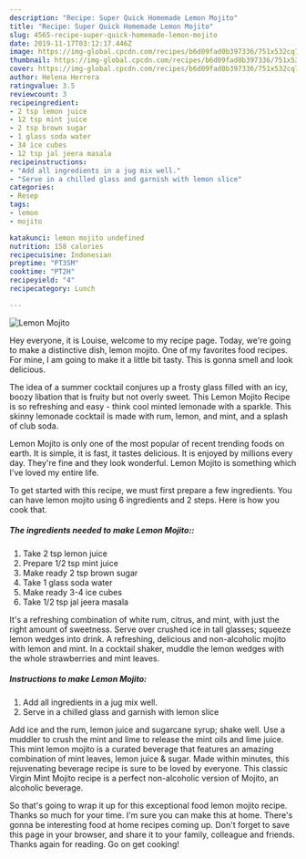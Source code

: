 ```yaml
---
description: "Recipe: Super Quick Homemade Lemon Mojito"
title: "Recipe: Super Quick Homemade Lemon Mojito"
slug: 4565-recipe-super-quick-homemade-lemon-mojito
date: 2019-11-17T03:12:17.446Z
image: https://img-global.cpcdn.com/recipes/b6d09fad0b397336/751x532cq70/lemon-mojito-recipe-main-photo.jpg
thumbnail: https://img-global.cpcdn.com/recipes/b6d09fad0b397336/751x532cq70/lemon-mojito-recipe-main-photo.jpg
cover: https://img-global.cpcdn.com/recipes/b6d09fad0b397336/751x532cq70/lemon-mojito-recipe-main-photo.jpg
author: Helena Herrera
ratingvalue: 3.5
reviewcount: 3
recipeingredient:
- 2 tsp lemon juice
- 12 tsp mint juice
- 2 tsp brown sugar
- 1 glass soda water
- 34 ice cubes
- 12 tsp jal jeera masala
recipeinstructions:
- "Add all ingredients in a jug mix well."
- "Serve in a chilled glass and garnish with lemon slice"
categories:
- Resep
tags:
- lemon
- mojito

katakunci: lemon mojito undefined
nutrition: 158 calories
recipecuisine: Indonesian
preptime: "PT35M"
cooktime: "PT2H"
recipeyield: "4"
recipecategory: Lunch

---
```



![Lemon Mojito](https://img-global.cpcdn.com/recipes/b6d09fad0b397336/751x532cq70/lemon-mojito-recipe-main-photo.jpg)

Hey everyone, it is Louise, welcome to my recipe page. Today, we're going to make a distinctive dish, lemon mojito. One of my favorites food recipes. For mine, I am going to make it a little bit tasty. This is gonna smell and look delicious.

The idea of a summer cocktail conjures up a frosty glass filled with an icy, boozy libation that is fruity but not overly sweet. This Lemon Mojito Recipe is so refreshing and easy - think cool minted lemonade with a sparkle. This skinny lemonade cocktail is made with rum, lemon, and mint, and a splash of club soda.

Lemon Mojito is only one of the most popular of recent trending foods on earth. It is simple, it is fast, it tastes delicious. It is enjoyed by millions every day. They're fine and they look wonderful. Lemon Mojito is something which I've loved my entire life.


To get started with this recipe, we must first prepare a few ingredients. You can have lemon mojito using 6 ingredients and 2 steps. Here is how you cook that.

##### The ingredients needed to make Lemon Mojito::

1. Take 2 tsp lemon juice
1. Prepare 1/2 tsp mint juice
1. Make ready 2 tsp brown sugar
1. Take 1 glass soda water
1. Make ready 3-4 ice cubes
1. Take 1/2 tsp jal jeera masala


It&#39;s a refreshing combination of white rum, citrus, and mint, with just the right amount of sweetness. Serve over crushed ice in tall glasses; squeeze lemon wedges into drink. A refreshing, delicious and non-alcoholic mojito with lemon and mint. In a cocktail shaker, muddle the lemon wedges with the whole strawberries and mint leaves. 

##### Instructions to make Lemon Mojito:

1. Add all ingredients in a jug mix well.
1. Serve in a chilled glass and garnish with lemon slice


Add ice and the rum, lemon juice and sugarcane syrup; shake well. Use a muddler to crush the mint and lime to release the mint oils and lime juice. This mint lemon mojito is a curated beverage that features an amazing combination of mint leaves, lemon juice &amp; sugar. Made within minutes, this rejuvenating beverage recipe is sure to be loved by everyone. This classic Virgin Mint Mojito recipe is a perfect non-alcoholic version of Mojito, an alcoholic beverage. 

So that's going to wrap it up for this exceptional food lemon mojito recipe. Thanks so much for your time. I'm sure you can make this at home. There's gonna be interesting food at home recipes coming up. Don't forget to save this page in your browser, and share it to your family, colleague and friends. Thanks again for reading. Go on get cooking!
